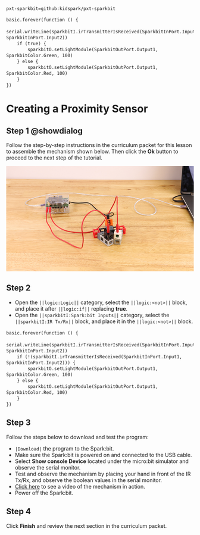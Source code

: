 ```package
pxt-sparkbit=github:kidspark/pxt-sparkbit
```

```template
basic.forever(function () {
    serial.writeLine(sparkbitI.irTransmitterIsReceived(SparkbitInPort.Input1, SparkbitInPort.Input2))
    if (true) {
        sparkbitO.setLightModule(SparkbitOutPort.Output1, SparkbitColor.Green, 100)
    } else {
        sparkbitO.setLightModule(SparkbitOutPort.Output1, SparkbitColor.Red, 100)
    }
})
```

# Creating a Proximity Sensor

## Step 1 @showdialog

Follow the step-by-step instructions in the curriculum packet for this lesson to assemble the mechanism shown below. Then click the **Ok** button to proceed to the next step of the tutorial.

![proximity-sensor](https://raw.githubusercontent.com/KidSpark/tutorials/master/assets/2-5-proximity-sensor.png)

## Step 2

* Open the ``||logic:Logic||`` category, select the ``||logic:<not>||`` block, and place it after ``||logic:if||`` replacing **true**.
* Open the ``||sparkbitI:Spark:bit Inputs||`` category, select the ``||sparkbitI:IR Tx/Rx||`` block, and place it in the ``||logic:<not>||`` block.

```blocks
basic.forever(function () {
    serial.writeLine(sparkbitI.irTransmitterIsReceived(SparkbitInPort.Input1, SparkbitInPort.Input2))
    if (!(sparkbitI.irTransmitterIsReceived(SparkbitInPort.Input1, SparkbitInPort.Input2))) {
        sparkbitO.setLightModule(SparkbitOutPort.Output1, SparkbitColor.Green, 100)
    } else {
        sparkbitO.setLightModule(SparkbitOutPort.Output1, SparkbitColor.Red, 100)
    }
})
```

## Step 3

Follow the steps below to download and test the program:
* ``|Download|`` the program to the Spark:bit.
* Make sure the Spark:bit is powered on and connected to the USB cable.
* Select **Show console Device** located under the micro:bit simulator and observe the serial monitor.
* Test and observe the mechanism by placing your hand in front of the IR Tx/Rx, and observe the boolean values in the serial monitor.
* [Click here](https://youtu.be/kB-wHXfGG3c) to see a video of the mechanism in action.
* Power off the Spark:bit.

## Step 4

Click **Finish** and review the next section in the curriculum packet.